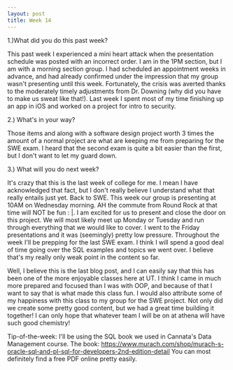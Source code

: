```yaml
---
layout: post
title: Week 14
---
```


1.)What did you do this past week?

This past week I experienced a mini heart attack when the presentation schedule was posted with an incorrect order. I am in the 1PM section, but I am with a morning section group. I had scheduled an appointment weeks in advance, and had already confirmed under the impression that my group wasn't presenting until this week. Fortunately, the crisis was averted thanks to the moderately timely adjustments from Dr. Downing (why did you have to make us sweat like that!). Last week I spent most of my time finishing up an app in iOS and worked on a project for intro to security. 

2.) What's in your way?

Those items and along with a software design project worth 3 times the amount of a normal project are what are keeping me from preparing for the SWE exam. I heard that the second exam is quite a bit easier than the first, but I don't want to let my guard down. 

3.) What will you do next week?

It's crazy that this is the last week of college for me. I mean I have acknowledged that fact, but I don't really believe I understand what that really entails just yet. Back to SWE. This week our group is presenting at 10AM on Wednesday morning. AH the commute from Round Rock at that time will NOT be fun : |. I am excited for us to present and close the door on this project. We will most likely meet up Monday or Tuesday and run through everything that we would like to cover. I went to the Friday presentations and it was (seemingly) pretty low pressure. Throughout the week I'll be prepping for the last SWE exam. I think I will spend a good deal of time going over the SQL examples and topics we went over. I believe that's my really only weak point in the content so far. 

Well, I believe this is the last blog post, and I can easily say that this has been one of the more enjoyable classes here at UT. I think I came in much more prepared and focused than I was with OOP, and because of that I want to say that is what made this class fun. I would also attribute some of my happiness with this class to my group for the SWE project. Not only did we create some pretty good content, but we had a great time building it together! I can only hope that whatever team I will be on at athena will have such good chemistry!

Tip-of-the-week: I'll be using the SQL book we used in Cannata's Data Management course. 
The book: https://www.murach.com/shop/murach-s-oracle-sql-and-pl-sql-for-developers-2nd-edition-detail
You can most definitely find a free PDF online pretty easily. 
